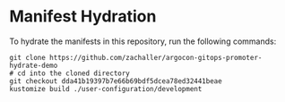 # Manifest Hydration

To hydrate the manifests in this repository, run the following commands:

```shell
git clone https://github.com/zachaller/argocon-gitops-promoter-hydrate-demo
# cd into the cloned directory
git checkout dda41b19397b7e66b69bdf5dcea78ed32441beae
kustomize build ./user-configuration/development
```
